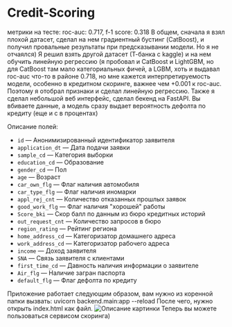 # Credit-Scoring

метрики на тесте: roc-auc: 0.717, f-1 score: 0.318
В общем, сначала я взял плохой датасет, сделал на нем градиентный бустинг (CatBoost), и получил провальные результаты при предсказывании модели. Но я не отчаялся)
Я решил взять другой датасет (Т-банка с kaggle) и на нем обучить линейную регрессию (я пробовал и CatBoost и LightGBM, но для CatBoost там мало категориальных фичей, а LGBM, хоть и выдавал roc-auc что-то в районе 0.718, но мне кажется интерпретируемость модели, особенно в кредитном скоринге, важнее чем +0.001 к roc-auc. Поэтому я отобрал признаки и сделал линейную регрессию. Также я сделал небольшой веб интерфейс, сделал бекенд на FastAPI. Вы вбиваете данные, а модель сразу выдает вероятность дефолта по кредиту (еще и с в процентах) 

Описание полей:
- `id` — Анонимизированный идентификатор заявителя  
- `application_dt` — Дата подачи заявки  
- `sample_cd` — Категория выборки  
- `education_cd` — Образование  
- `gender_cd` — Пол  
- `age` — Возраст  
- `car_own_flg` — Флаг наличия автомобиля  
- `car_type_flg` — Флаг наличия иномарки  
- `appl_rej_cnt` — Количество отказанных прошлых заявок  
- `good_work_flg` — Флаг наличия "хорошей" работы  
- `Score_bki` — Скор балл по данным из бюро кредитных историй  
- `out_request_cnt` — Количество запросов в бюро  
- `region_rating` — Рейтинг региона  
- `home_address_cd` — Категоризатор домашнего адреса  
- `work_address_cd` — Категоризатор рабочего адреса  
- `income` — Доход заявителя  
- `SNA` — Связь заявителя с клиентами  
- `first_time_cd` — Давность наличия информации о заявителе  
- `Air_flg` — Наличие загран паспорта  
- `default_flg` — Флаг дефолта по кредиту

Приложение работает следующим образом, вам нужно из коренной папки вызвать: uvicorn backend.main:app --reload
После чего, нужно открыть index.html как файл.
![Описание картинки](images/image.png)
Теперь вы можете пользоваться сервисом скоринга)

